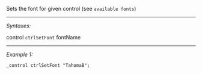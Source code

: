 Sets the font for given control (see `available fonts`)


---
*Syntaxes:*

control `ctrlSetFont` fontName

---
*Example 1:*

```sqf
_control ctrlSetFont "TahomaB";
```